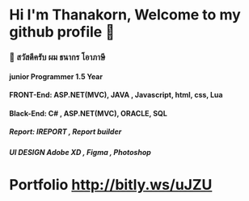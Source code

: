 #  Hi I'm Thanakorn, Welcome to my github profile 👋
###  👋 สวัสดีครับ ผม ธนากร โอาภาษี 
####    junior Programmer  1.5 Year 
####   FRONT-End: ASP.NET(MVC), JAVA , Javascript, html, css, Lua 
####   Black-End: C# , ASP.NET(MVC), ORACLE, SQL
#####  Report:  IREPORT ,   Report builder
##### UI DESIGN Adobe XD , Figma , Photoshop
# Portfolio http://bitly.ws/uJZU





<!---
Bellyx/Bellyx is a ✨ special ✨ repository because its `README.md` (this file) appears on your GitHub profile.
You can click the Preview link to take a look at your changes.
--->
